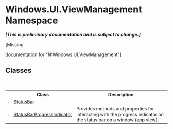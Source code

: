 # Windows.UI.ViewManagement Namespace
 _**\[This is preliminary documentation and is subject to change.\]**_

\[Missing <summary> documentation for "N:Windows.UI.ViewManagement"\]


## Classes
&nbsp;<table><tr><th></th><th>Class</th><th>Description</th></tr><tr><td>![Public class](media/pubclass.gif "Public class")</td><td><a href="T_Windows_UI_ViewManagement_StatusBar">StatusBar</a></td><td /></tr><tr><td>![Public class](media/pubclass.gif "Public class")</td><td><a href="T_Windows_UI_ViewManagement_StatusBarProgressIndicator">StatusBarProgressIndicator</a></td><td>
Provides methods and properties for interacting with the progress indicator on the status bar on a window (app view).</td></tr></table>&nbsp;

